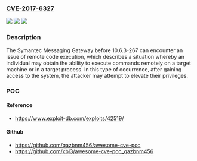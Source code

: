 ### [CVE-2017-6327](https://cve.mitre.org/cgi-bin/cvename.cgi?name=CVE-2017-6327)
![](https://img.shields.io/static/v1?label=Product&message=Messaging%20Gateway&color=blue)
![](https://img.shields.io/static/v1?label=Version&message=n%2Fa&color=blue)
![](https://img.shields.io/static/v1?label=Vulnerability&message=Code%20Execution&color=brighgreen)

### Description

The Symantec Messaging Gateway before 10.6.3-267 can encounter an issue of remote code execution, which describes a situation whereby an individual may obtain the ability to execute commands remotely on a target machine or in a target process. In this type of occurrence, after gaining access to the system, the attacker may attempt to elevate their privileges.

### POC

#### Reference
- https://www.exploit-db.com/exploits/42519/

#### Github
- https://github.com/qazbnm456/awesome-cve-poc
- https://github.com/xbl3/awesome-cve-poc_qazbnm456

